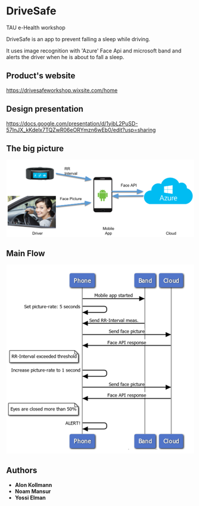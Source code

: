 # DriveSafe
TAU e-Health workshop

DriveSafe is an app to prevent falling a sleep while driving.

It uses image recognition with 'Azure' Face Api and microsoft band and alerts the driver when he is about to fall a sleep.

## Product's website
https://drivesafeworkshop.wixsite.com/home

## Design presentation
https://docs.google.com/presentation/d/1yibL2PuSD-57InJX_kKdelx7TQZwR06eORYmzn6wEb0/edit?usp=sharing

## The big picture

![alt text](https://github.com/alonkol/DriveSafe/blob/master/readme_images/big_picture.PNG)

## Main Flow

![alt text](https://github.com/alonkol/DriveSafe/blob/master/readme_images/flow.PNG)

## Authors

* **Alon Kollmann**
* **Noam Mansur**
* **Yossi Elman**
